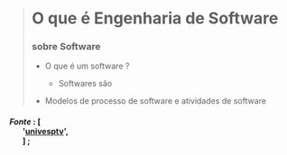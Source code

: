 > # O que é Engenharia de Software
>
> ### sobre Software
> - O que é um software ?
>   - Softwares são 
> 
> - Modelos de processo de software e atividades de software
>


#### *Fonte* : [<br>&nbsp;&nbsp;&nbsp;&nbsp;&nbsp;&nbsp;&nbsp;'[univesptv](https://www.youtube.com/@univesptv)', <br>&nbsp;&nbsp;&nbsp;&nbsp;&nbsp;&nbsp;&nbsp;] ;